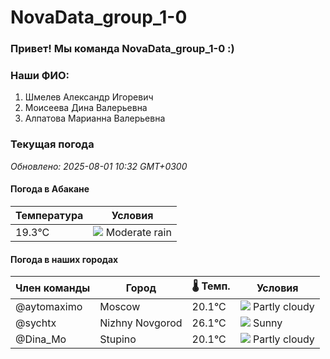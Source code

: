 # NovaData_group_1-0
### Привет! Мы команда NovaData_group_1-0 :)

### Наши ФИО:
1. Шмелев Александр Игоревич
2. Моисеева Дина Валерьевна
3. Алпатова Марианна Валерьевна

### Текущая погода
<!-- WEATHER:START -->
_Обновлено: 2025-08-01 10:32 GMT+0300_

#### Погода в Абакане

| Температура | Условия |
|-------------|----------|
| 19.3°C     | ![](https://cdn.weatherapi.com/weather/64x64/day/302.png) Moderate rain |

#### Погода в наших городах

| Член команды  | Город               | 🌡️ Темп.  | Условия          |
|---------------|---------------------|-----------|--------------------|
| @aytomaximo    | Moscow              |   20.1°C | ![](https://cdn.weatherapi.com/weather/64x64/day/116.png) Partly cloudy |
| @sychtx        | Nizhny Novgorod     |   26.1°C | ![](https://cdn.weatherapi.com/weather/64x64/day/113.png) Sunny        |
| @Dina_Mo       | Stupino             |   20.1°C | ![](https://cdn.weatherapi.com/weather/64x64/day/116.png) Partly cloudy |

<!-- WEATHER:END -->
